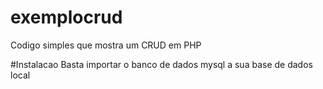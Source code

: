 # exemplocrud
Codigo simples que mostra um CRUD em PHP

#Instalacao
Basta importar o banco de dados mysql a sua base de dados local
